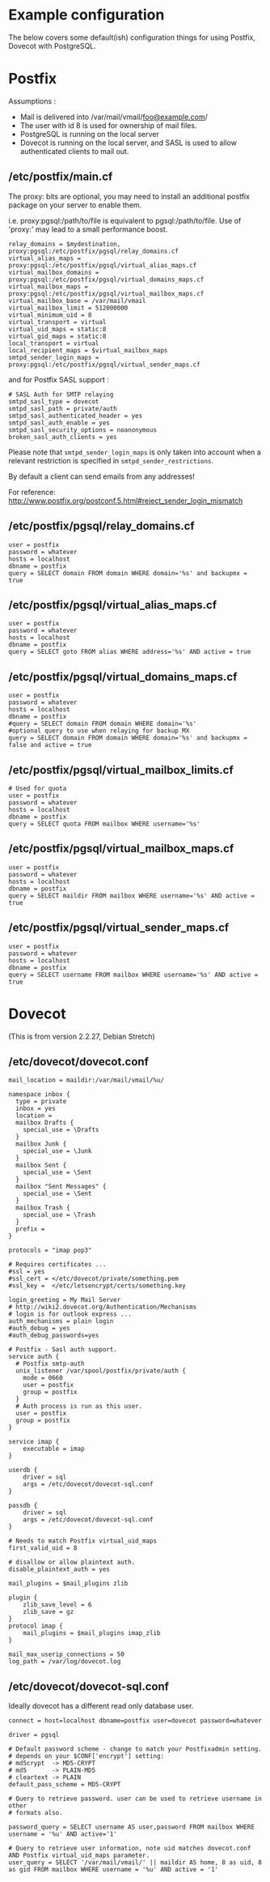 # Example configuration

The below covers some default(ish) configuration things for using Postfix, Dovecot with PostgreSQL. 

# Postfix

Assumptions :

 * Mail is delivered into /var/mail/vmail/foo@example.com/
 * The user with id 8 is used for ownership of mail files. 
 * PostgreSQL is running on the local server 
 * Dovecot is running on the local server, and SASL is used to allow authenticated clients to mail out.


## /etc/postfix/main.cf 

The proxy: bits are optional, you may need to install an additional postfix package on your server to enable them.

i.e. proxy:pgsql:/path/to/file is equivalent to pgsql:/path/to/file. Use of 'proxy:' may lead to a small performance boost.


```
relay_domains = $mydestination, proxy:pgsql:/etc/postfix/pgsql/relay_domains.cf
virtual_alias_maps = proxy:pgsql:/etc/postfix/pgsql/virtual_alias_maps.cf
virtual_mailbox_domains = proxy:pgsql:/etc/postfix/pgsql/virtual_domains_maps.cf
virtual_mailbox_maps = proxy:pgsql:/etc/postfix/pgsql/virtual_mailbox_maps.cf
virtual_mailbox_base = /var/mail/vmail
virtual_mailbox_limit = 512000000
virtual_minimum_uid = 8
virtual_transport = virtual
virtual_uid_maps = static:8
virtual_gid_maps = static:8
local_transport = virtual
local_recipient_maps = $virtual_mailbox_maps
smtpd_sender_login_maps = proxy:pgsql:/etc/postfix/pgsql/virtual_sender_maps.cf
```

and for Postfix SASL support :

```
# SASL Auth for SMTP relaying
smtpd_sasl_type = dovecot
smtpd_sasl_path = private/auth
smtpd_sasl_authenticated_header = yes
smtpd_sasl_auth_enable = yes
smtpd_sasl_security_options = noanonymous
broken_sasl_auth_clients = yes
```

Please note that `smtpd_sender_login_maps` is only taken into account when a relevant restriction is specified in `smtpd_sender_restrictions`.

By default a client can send emails from any addresses!

For reference: http://www.postfix.org/postconf.5.html#reject_sender_login_mismatch

## /etc/postfix/pgsql/relay_domains.cf

```
user = postfix
password = whatever
hosts = localhost
dbname = postfix
query = SELECT domain FROM domain WHERE domain='%s' and backupmx = true
```

## /etc/postfix/pgsql/virtual_alias_maps.cf

```
user = postfix
password = whatever
hosts = localhost
dbname = postfix
query = SELECT goto FROM alias WHERE address='%s' AND active = true
```

## /etc/postfix/pgsql/virtual_domains_maps.cf

```
user = postfix
password = whatever
hosts = localhost
dbname = postfix
#query = SELECT domain FROM domain WHERE domain='%s'
#optional query to use when relaying for backup MX
query = SELECT domain FROM domain WHERE domain='%s' and backupmx = false and active = true
```

## /etc/postfix/pgsql/virtual_mailbox_limits.cf

```
# Used for quota
user = postfix
password = whatever
hosts = localhost
dbname = postfix
query = SELECT quota FROM mailbox WHERE username='%s'
```

## /etc/postfix/pgsql/virtual_mailbox_maps.cf

```
user = postfix
password = whatever
hosts = localhost
dbname = postfix
query = SELECT maildir FROM mailbox WHERE username='%s' AND active = true
```

## /etc/postfix/pgsql/virtual_sender_maps.cf

```
user = postfix
password = whatever
hosts = localhost
dbname = postfix
query = SELECT username FROM mailbox WHERE username='%s' AND active = true
```


# Dovecot

(This is from version 2.2.27, Debian Stretch)


## /etc/dovecot/dovecot.conf 
```
mail_location = maildir:/var/mail/vmail/%u/

namespace inbox {
  type = private
  inbox = yes
  location =
  mailbox Drafts {
    special_use = \Drafts
  }
  mailbox Junk {
    special_use = \Junk
  }
  mailbox Sent {
    special_use = \Sent
  }
  mailbox "Sent Messages" {
    special_use = \Sent
  }
  mailbox Trash {
    special_use = \Trash
  }
  prefix =
}

protocols = "imap pop3"

# Requires certificates ...
#ssl = yes
#ssl_cert = </etc/dovecot/private/something.pem
#ssl_key =  </etc/letsencrypt/certs/something.key

login_greeting = My Mail Server
# http://wiki2.dovecot.org/Authentication/Mechanisms
# login is for outlook express ...
auth_mechanisms = plain login
#auth_debug = yes
#auth_debug_passwords=yes

# Postfix - Sasl auth support.
service auth {
  # Postfix smtp-auth
  unix_listener /var/spool/postfix/private/auth {
    mode = 0660
    user = postfix
    group = postfix
  }
  # Auth process is run as this user.
  user = postfix
  group = postfix
}

service imap {
    executable = imap
}

userdb {
    driver = sql
    args = /etc/dovecot/dovecot-sql.conf
}

passdb {
    driver = sql
    args = /etc/dovecot/dovecot-sql.conf
}

# Needs to match Postfix virtual_uid_maps
first_valid_uid = 8

# disallow or allow plaintext auth.
disable_plaintext_auth = yes

mail_plugins = $mail_plugins zlib

plugin {
    zlib_save_level = 6
    zlib_save = gz
}
protocol imap {
    mail_plugins = $mail_plugins imap_zlib
}

mail_max_userip_connections = 50
log_path = /var/log/dovecot.log

```


## /etc/dovecot/dovecot-sql.conf

Ideally dovecot has a different read only database user.


```
connect = host=localhost dbname=postfix user=dovecot password=whatever

driver = pgsql

# Default password scheme - change to match your Postfixadmin setting.
# depends on your $CONF['encrypt'] setting:
# md5crypt  -> MD5-CRYPT
# md5       -> PLAIN-MD5
# cleartext -> PLAIN
default_pass_scheme = MD5-CRYPT

# Query to retrieve password. user can be used to retrieve username in other
# formats also.

password_query = SELECT username AS user,password FROM mailbox WHERE username = '%u' AND active='1'

# Query to retrieve user information, note uid matches dovecot.conf AND Postfix virtual_uid_maps parameter.
user_query = SELECT '/var/mail/vmail/' || maildir AS home, 8 as uid, 8 as gid FROM mailbox WHERE username = '%u' AND active = '1'
```
